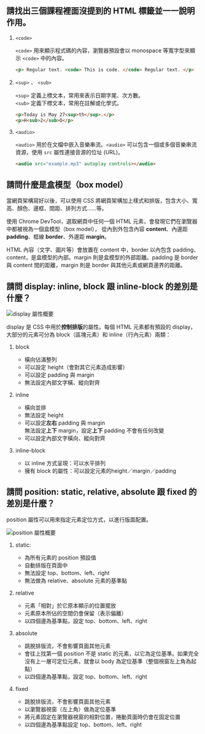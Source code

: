 ## 請找出三個課程裡面沒提到的 HTML 標籤並一一說明作用。

1. `<code>`

   `<code>` 用來顯示程式碼的內容，瀏覽器預設會以 monospace 等寬字型來顯示 `<code>` 中的內容。

    ```html
    <p> Regular text. <code> This is code. </code> Regular text. </p>
    ```

2. `<sup>` 、 `<sub>`

   `<sup>` 定義上標文本，常用來表示日期字尾、次方數。  
   `<sub>` 定義下標文本，常用在註解或化學式。

    ```html
    <p>Today is May 27<sup>th</sup>.</p>
    <p>H<sub>2</sub>O</p>
    ```

3. `<audio>`

   `<audio>` 用於在文檔中嵌入音樂串流。`<audio>` 可以包含一個或多個音樂串流資源，使用 `src` 屬性連接音源的位址 (URL)。

   ```html
   <audio src="example.mp3" autoplay controls></audio>
   ```

## 請問什麼是盒模型（box model）

當網頁架構寫好以後，可以使用 CSS 將網頁架構加上樣式和排版，包含大小、寬高、顏色、邊框、間距、排列方式……等。

使用 Chrome DevTool，選取網頁中任何一個 HTML 元素，會發現它們在瀏覽器中都被視為一個盒模型（box model）， 從內到外包含內容 **content**、內邊距 **padding**、框線 **border**、外邊距 **margin**。

HTML 內容（文字、圖片等）會放置在 content 中，border 以內包含 padding、content，是盒模型的內部。margin 則是盒模型的外部距離。padding 是 border 與 content 間的距離，margin 則是 border 與其他元素或網頁邊界的距離。

## 請問 display: inline, block 跟 inline-block 的差別是什麼？

![display 屬性概要](https://saruwakakun.com/wp-content/uploads/2017/01/bdr44405-O4HRWW-07-min.png)

display 是 CSS 中用於**控制排版**的屬性。每個 HTML 元素都有預設的 display，大部分的元素可分為 block（區塊元素）和 inline（行內元素）兩類：

1. block

    * 橫向佔滿整列
    * 可以設定 height（會對其它元素造成影響）
    * 可以設定 padding 與 margin
    * 無法設定內部文字橫、縱向對齊

2. inline

    * 橫向並排
    * 無法設定 height
    * 可以設定**左右** padding 與 margin  
      無法設定**上下** margin，設定**上下** padding 不會有任何改變
    * 可以設定內部文字橫向、縱向對齊

3. inline-block

    * 以 inline 方式呈現：可以水平排列
    * 擁有 block 的屬性：可以設定元素的height／margin／padding

## 請問 position: static, relative, absolute 跟 fixed 的差別是什麼？

position 屬性可以用來指定元素定位方式，以進行版面配置。

![position 屬性概要](https://user-images.githubusercontent.com/77997842/119253262-01607100-bbe3-11eb-8eb7-f7016faa8193.jpg)

1. static:

    * 為所有元素的 position 預設值
    * 自動排版在頁面中
    * 無法設定 top、bottom、left、right
    * 無法做為 relative、absolute 元素的基準點

2. relative

    * 元素「相對」於它原本顯示的位置擺放
    * 元素原本所佔的空間仍會保留（表示偏離）
    * 以四個邊為基準點，設定 top、bottom、left、right

3. absolute

    * 跳脫排版流，不會影響頁面其他元素
    * 會往上找第一個 position 不是 static 的元素，以它為定位基準。如果完全沒有上一層可定位元素，就會以 body 為定位基準（整個視窗左上角為起點）
    * 以四個邊為基準點，設定 top、bottom、left、right

4. fixed

    * 跳脫排版流，不會影響頁面其他元素
    * 以瀏覽器視窗（左上角）做為定位基準
    * 將元素固定在瀏覽器視窗的相對位置，捲動頁面時仍會在固定位置
    * 以四個邊為基準點設定 top、bottom、left、right
